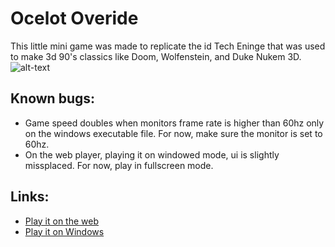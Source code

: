 # Ocelot Overide
 This little mini game was made to replicate the id Tech Eninge that was used to make 3d 90's classics like Doom, Wolfenstein, and Duke Nukem 3D.
![alt-text](https://raw.githubusercontent.com/JoelUrena/ocelot-overide/main/preview.gif)

## Known bugs:
- Game speed doubles when monitors frame rate is higher than 60hz only on the windows executable file. For now, make sure the monitor is set to 60hz. 
- On the web player, playing it on windowed mode, ui is slightly missplaced. For now, play in fullscreen mode. 
## Links:
- [Play it on the web](https://joelurena.com/ocelot-overide)
- [Play it on Windows](https://github.com/JoelUrena/ocelot-overide/releases/tag/v1.0)
